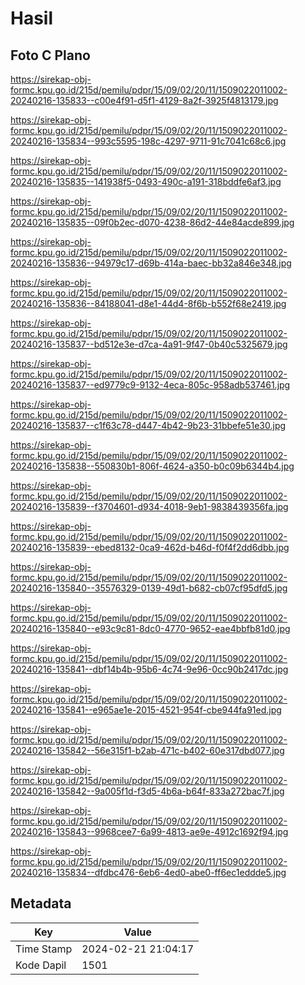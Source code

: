 # Hasil

## Foto C Plano

https://sirekap-obj-formc.kpu.go.id/215d/pemilu/pdpr/15/09/02/20/11/1509022011002-20240216-135833--c00e4f91-d5f1-4129-8a2f-3925f4813179.jpg

https://sirekap-obj-formc.kpu.go.id/215d/pemilu/pdpr/15/09/02/20/11/1509022011002-20240216-135834--993c5595-198c-4297-9711-91c7041c68c6.jpg

https://sirekap-obj-formc.kpu.go.id/215d/pemilu/pdpr/15/09/02/20/11/1509022011002-20240216-135835--141938f5-0493-490c-a191-318bddfe6af3.jpg

https://sirekap-obj-formc.kpu.go.id/215d/pemilu/pdpr/15/09/02/20/11/1509022011002-20240216-135835--09f0b2ec-d070-4238-86d2-44e84acde899.jpg

https://sirekap-obj-formc.kpu.go.id/215d/pemilu/pdpr/15/09/02/20/11/1509022011002-20240216-135836--94979c17-d69b-414a-baec-bb32a846e348.jpg

https://sirekap-obj-formc.kpu.go.id/215d/pemilu/pdpr/15/09/02/20/11/1509022011002-20240216-135836--84188041-d8e1-44d4-8f6b-b552f68e2419.jpg

https://sirekap-obj-formc.kpu.go.id/215d/pemilu/pdpr/15/09/02/20/11/1509022011002-20240216-135837--bd512e3e-d7ca-4a91-9f47-0b40c5325679.jpg

https://sirekap-obj-formc.kpu.go.id/215d/pemilu/pdpr/15/09/02/20/11/1509022011002-20240216-135837--ed9779c9-9132-4eca-805c-958adb537461.jpg

https://sirekap-obj-formc.kpu.go.id/215d/pemilu/pdpr/15/09/02/20/11/1509022011002-20240216-135837--c1f63c78-d447-4b42-9b23-31bbefe51e30.jpg

https://sirekap-obj-formc.kpu.go.id/215d/pemilu/pdpr/15/09/02/20/11/1509022011002-20240216-135838--550830b1-806f-4624-a350-b0c09b6344b4.jpg

https://sirekap-obj-formc.kpu.go.id/215d/pemilu/pdpr/15/09/02/20/11/1509022011002-20240216-135839--f3704601-d934-4018-9eb1-9838439356fa.jpg

https://sirekap-obj-formc.kpu.go.id/215d/pemilu/pdpr/15/09/02/20/11/1509022011002-20240216-135839--ebed8132-0ca9-462d-b46d-f0f4f2dd6dbb.jpg

https://sirekap-obj-formc.kpu.go.id/215d/pemilu/pdpr/15/09/02/20/11/1509022011002-20240216-135840--35576329-0139-49d1-b682-cb07cf95dfd5.jpg

https://sirekap-obj-formc.kpu.go.id/215d/pemilu/pdpr/15/09/02/20/11/1509022011002-20240216-135840--e93c9c81-8dc0-4770-9652-eae4bbfb81d0.jpg

https://sirekap-obj-formc.kpu.go.id/215d/pemilu/pdpr/15/09/02/20/11/1509022011002-20240216-135841--dbf14b4b-95b6-4c74-9e96-0cc90b2417dc.jpg

https://sirekap-obj-formc.kpu.go.id/215d/pemilu/pdpr/15/09/02/20/11/1509022011002-20240216-135841--e965ae1e-2015-4521-954f-cbe944fa91ed.jpg

https://sirekap-obj-formc.kpu.go.id/215d/pemilu/pdpr/15/09/02/20/11/1509022011002-20240216-135842--56e315f1-b2ab-471c-b402-60e317dbd077.jpg

https://sirekap-obj-formc.kpu.go.id/215d/pemilu/pdpr/15/09/02/20/11/1509022011002-20240216-135842--9a005f1d-f3d5-4b6a-b64f-833a272bac7f.jpg

https://sirekap-obj-formc.kpu.go.id/215d/pemilu/pdpr/15/09/02/20/11/1509022011002-20240216-135843--9968cee7-6a99-4813-ae9e-4912c1692f94.jpg

https://sirekap-obj-formc.kpu.go.id/215d/pemilu/pdpr/15/09/02/20/11/1509022011002-20240216-135834--dfdbc476-6eb6-4ed0-abe0-ff6ec1eddde5.jpg


## Metadata

| Key        | Value               |
| ---------- | ------------------- |
| Time Stamp | 2024-02-21 21:04:17 |
| Kode Dapil | 1501                |



